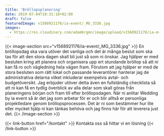 ```yaml
---
title: 'Bröllopsplanering'
date: 2019-07-04T18:31:18+02:00
draft: false
featuredImage: v1568921176/ia-event/_MG_3336.jpg
images:
  - https://res.cloudinary.com/adambrgmn/image/upload/v1568921176/ia-event/_MG_3336.jpg
---
```


{{< image-section src="v1568921176/ia-event/_MG_3336.jpg" >}} En bröllopsdag ska
vara utöver det vanliga och det är många beslut som ska tas för att den stora
dagen skall bli just så som ni önskar. Jag hjälper er med besluten kring att
planera och organisera upp ert stundande bröllop så att ni kan få ro och
vägledning hela vägen fram. Förutom att jag hjälper er med de stora besluten som
rätt lokal och passande leverantörer hanterar jag de administrativa delarna
vilket inkluderar exempelvis avtal- och budgetöversikt. Jag erbjuder utöver
detta även en fullständig checklista så att ni kan få en tydlig överblick av
alla delar som skall göras från planeringens början och fram till efter
bröllopsdagen. När ni anlitar Wedding by ia event så är det jag som arbetar för
er och blir alltså er personliga projektledare genom bröllopsprocessen. Det är
ni som bestämmer hur lite eller mycket hjälp ni kan tänkas behöva och jag finns
här för att leverera just det. {{< /image-section >}}

{{< link-button href="/kontakt" >}} Kontakta oss så hittar vi en lösning
{{< /link-button >}}
